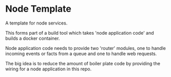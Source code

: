 Node Template
=============

A template for node services.

This forms part of a build tool which takes 'node application code' and builds a docker container.

Node application code needs to provide two 'router' modules, one to handle incoming events or facts from a queue and one to handle web requests.

The big idea is to reduce the amount of boiler plate code by providing the wiring for a node application in this repo.
